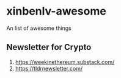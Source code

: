 # xinbenlv-awesome

An list of awesome things

## Newsletter for Crypto
1. https://weekinethereum.substack.com/
2. https://tldrnewsletter.com/
